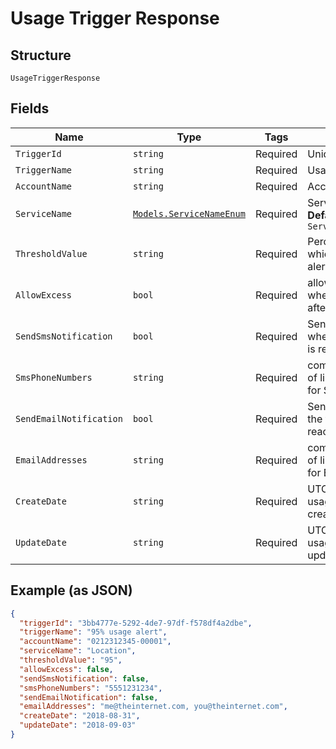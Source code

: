 
# Usage Trigger Response

## Structure

`UsageTriggerResponse`

## Fields

| Name | Type | Tags | Description |
|  --- | --- | --- | --- |
| `TriggerId` | `string` | Required | Unique usage triggerId |
| `TriggerName` | `string` | Required | Usage trigger name |
| `AccountName` | `string` | Required | Account name |
| `ServiceName` | [`Models.ServiceNameEnum`](../../doc/models/service-name-enum.md) | Required | Service name<br>**Default**: `ServiceNameEnum.Location` |
| `ThresholdValue` | `string` | Required | Percent of subscription at which trigger will send an alert |
| `AllowExcess` | `bool` | Required | allowExcess determines whether to restrict usage after exceeds limits |
| `SendSmsNotification` | `bool` | Required | Send SMS (text) alerts when the thresholdValue is reached. |
| `SmsPhoneNumbers` | `string` | Required | comma seperated value of list of Phone numbers for SMS notifications |
| `SendEmailNotification` | `bool` | Required | Send email alerts when the thresholdValue is reached. |
| `EmailAddresses` | `string` | Required | comma seperated value of list of Email addresses for Email notifications |
| `CreateDate` | `string` | Required | UTC Date when the usage trigger was created |
| `UpdateDate` | `string` | Required | UTC Date when the usage trigger was last updated |

## Example (as JSON)

```json
{
  "triggerId": "3bb4777e-5292-4de7-97df-f578df4a2dbe",
  "triggerName": "95% usage alert",
  "accountName": "0212312345-00001",
  "serviceName": "Location",
  "thresholdValue": "95",
  "allowExcess": false,
  "sendSmsNotification": false,
  "smsPhoneNumbers": "5551231234",
  "sendEmailNotification": false,
  "emailAddresses": "me@theinternet.com, you@theinternet.com",
  "createDate": "2018-08-31",
  "updateDate": "2018-09-03"
}
```

